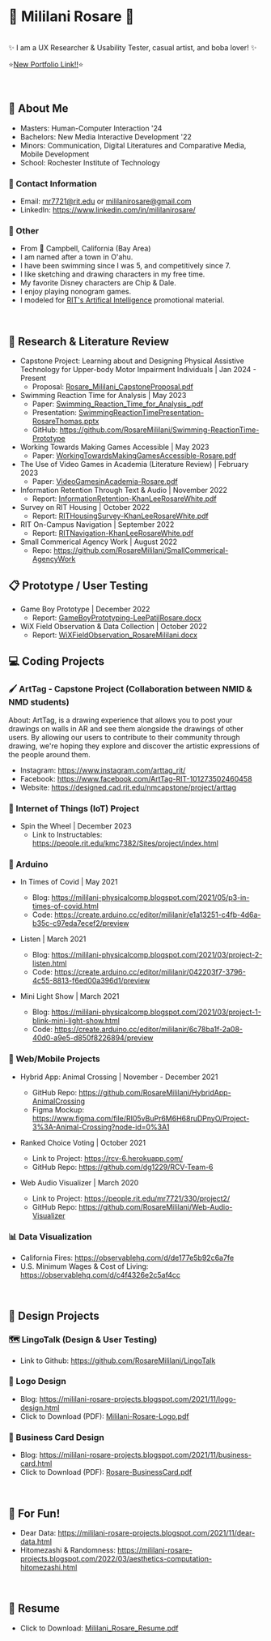 # 🌺 Mililani Rosare 🌺

<br />
✨ I am a UX Researcher & Usability Tester, casual artist, and boba lover! ✨

⭐[New Portfolio Link!!](https://mililanirosare.framer.website/)⭐

<br />

## 🌴 About Me
- Masters: Human-Computer Interaction '24
- Bachelors: New Media Interactive Development '22 
- Minors: Communication, Digital Literatures and Comparative Media, Mobile Development
- School: Rochester Institute of Technology

### 👤 Contact Information
- Email: mr7721@rit.edu or mililanirosare@gmail.com
- LinkedIn: https://www.linkedin.com/in/mililanirosare/

### 🐉 Other 
- From 📍 Campbell, California (Bay Area)
- I am named after a town in O'ahu.
- I have been swimming since I was 5, and competitively since 7.
- I like sketching and drawing characters in my free time. 
- My favorite Disney characters are Chip & Dale.
- I enjoy playing nonogram games. 
- I modeled for [RIT's Artifical Intelligence](https://www.rit.edu/computing/news/rit-develops-interdisciplinary-masters-degree-artificial-intelligence) promotional material. 

<br /> 

## 📑 Research & Literature Review
- Capstone Project: Learning about and Designing Physical Assistive Technology for Upper-body Motor Impairment Individuals | Jan 2024 - Present
  - Proposal: [Rosare_Mililani_CapstoneProposal.pdf](https://github.com/RosareMililani/Mililani-Rosare-Portfolio/files/14661903/Rosare_Mililani_CapstoneProposal.pdf)
- Swimming Reaction Time for Analysis | May 2023 
  - Paper: [Swimming_Reaction_Time_for_Analysis_.pdf](https://github.com/RosareMililani/Mililani-Rosare-Portfolio/files/11514627/Swimming_Reaction_Time_for_Analysis_.pdf)
  - Presentation: [SwimmingReactionTimePresentation-RosareThomas.pptx](https://github.com/RosareMililani/Mililani-Rosare-Portfolio/files/11514633/SwimmingReactionTimePresentation-RosareThomas.pptx)
  - GitHub: https://github.com/RosareMililani/Swimming-ReactionTime-Prototype
- Working Towards Making Games Accessible | May 2023 
  - Paper: [WorkingTowardsMakingGamesAccessible-Rosare.pdf](https://github.com/RosareMililani/Mililani-Rosare-Portfolio/files/11514603/WorkingTowardsMakingGamesAccessible-Rosare.pdf)
- The Use of Video Games in Academia (Literature Review) | February 2023
  - Paper: [VideoGamesinAcademia-Rosare.pdf](https://github.com/RosareMililani/Mililani-Rosare-Portfolio/files/11238175/VideoGamesinAcademia-Rosare.pdf)
- Information Retention Through Text & Audio | November 2022
  - Report: [InformationRetention-KhanLeeRosareWhite.pdf](https://github.com/RosareMililani/Mililani-Rosare-Portfolio/files/11012315/InformationRetention-KhanLeeRosareWhite.pdf)
- Survey on RIT Housing | October 2022
  - Report: [RITHousingSurvey-KhanLeeRosareWhite.pdf](https://github.com/RosareMililani/Mililani-Rosare-Portfolio/files/11012303/RITHousingSurvey-KhanLeeRosareWhite.pdf)
- RIT On-Campus Navigation | September 2022
  - Report: [RITNavigation-KhanLeeRosareWhite.pdf](https://github.com/RosareMililani/Mililani-Rosare-Portfolio/files/11012292/RITNavigation-KhanLeeRosareWhite.pdf)
- Small Commerical Agency Work | August 2022
  - Repo: https://github.com/RosareMililani/SmallCommerical-AgencyWork 


## 📋 Prototype / User Testing
- Game Boy Prototype | December 2022
  - Report: [GameBoyPrototyping-LeePatilRosare.docx](https://github.com/RosareMililani/Mililani-Rosare-Portfolio/files/10421101/GameBoyPrototyping-LeePatilRosare.docx)
- WiX Field Observation & Data Collection | October 2022
  - Report: [WiXFieldObservation_RosareMililani.docx](https://github.com/RosareMililani/Mililani-Rosare-Portfolio/files/10421129/WiXFieldObservation_RosareMililani.docx)


## 💻 Coding Projects
### 🖌️ ArtTag - Capstone Project (Collaboration between NMID & NMD students)
About: ArtTag, is a drawing experience that allows you to post your drawings on walls in AR and see them alongside the drawings of other users. By allowing our users to contribute to their community through drawing, we're hoping they explore and discover the artistic expressions of the people around them.
- Instagram: https://www.instagram.com/arttag_rit/
- Facebook: https://www.facebook.com/ArtTag-RIT-101273502460458
- Website: https://designed.cad.rit.edu/nmcapstone/project/arttag

### 🔧 Internet of Things (IoT) Project 
- Spin the Wheel | December 2023
  -   Link to Instructables: https://people.rit.edu/kmc7382/Sites/project/index.html

### 🚨 Arduino
- In Times of Covid | May 2021
  - Blog: https://mililani-physicalcomp.blogspot.com/2021/05/p3-in-times-of-covid.html
  - Code: https://create.arduino.cc/editor/mililanir/e1a13251-c4fb-4d6a-b35c-c97eda7ecef2/preview

- Listen | March 2021
  - Blog: https://mililani-physicalcomp.blogspot.com/2021/03/project-2-listen.html
  - Code: https://create.arduino.cc/editor/mililanir/042203f7-3796-4c55-8813-f6ed00a396d1/preview

- Mini Light Show | March 2021
  - Blog: https://mililani-physicalcomp.blogspot.com/2021/03/project-1-blink-mini-light-show.html
  - Code: https://create.arduino.cc/editor/mililanir/6c78ba1f-2a08-40d0-a9e5-d850f8226894/preview

### 📱 Web/Mobile Projects
- Hybrid App: Animal Crossing | November - December 2021
  - GitHub Repo: https://github.com/RosareMililani/HybridApp-AnimalCrossing
  - Figma Mockup: https://www.figma.com/file/RI05vBuPr6M6H68ruDPnyO/Project-3%3A-Animal-Crossing?node-id=0%3A1
  
- Ranked Choice Voting | October 2021
  - Link to Project: https://rcv-6.herokuapp.com/
  - GitHub Repo: https://github.com/dg1229/RCV-Team-6

- Web Audio Visualizer | March 2020
  - Link to Project: https://people.rit.edu/mr7721/330/project2/
  - GitHub Repo: https://github.com/RosareMililani/Web-Audio-Visualizer

### 📊 Data Visualization
- California Fires: https://observablehq.com/d/de177e5b92c6a7fe
- U.S. Minimum Wages & Cost of Living: https://observablehq.com/d/c4f4326e2c5af4cc 

<br /> 

## 🎨 Design Projects
### 🗺️ LingoTalk (Design & User Testing)
- Link to Github: https://github.com/RosareMililani/LingoTalk
### 🌼 Logo Design
- Blog: https://mililani-rosare-projects.blogspot.com/2021/11/logo-design.html
- Click to Download (PDF): [Mililani-Rosare-Logo.pdf](https://github.com/RosareMililani/Mililani-Rosare-Portfolio/files/7536455/Mililani-Rosare-Logo.pdf)
### 👔 Business Card Design
- Blog: https://mililani-rosare-projects.blogspot.com/2021/11/business-card.html
- Click to Download (PDF): [Rosare-BusinessCard.pdf](https://github.com/RosareMililani/Mililani-Rosare-Portfolio/files/7536461/Rosare-BusinessCard.pdf)

<br /> 

## 🎉 For Fun!
- Dear Data: https://mililani-rosare-projects.blogspot.com/2021/11/dear-data.html
- Hitomezashi & Randomness: https://mililani-rosare-projects.blogspot.com/2022/03/aesthetics-computation-hitomezashi.html

<br /> 

## 📄 Resume
- Click to Download: [Mililani_Rosare_Resume.pdf](https://github.com/RosareMililani/Mililani-Rosare-Portfolio/files/14661805/Mililani_Rosare_Resume.pdf)
